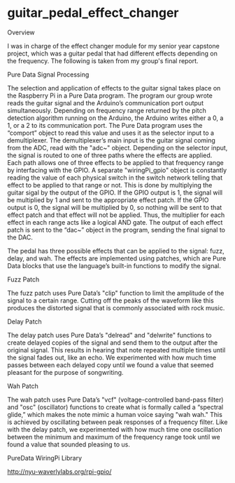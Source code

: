 # guitar_pedal_effect_changer

Overview

I was in charge of the effect changer module for my senior year capstone project, which was a guitar pedal that had different effects depending on the frequency. The following is taken from my group's final report.

Pure Data Signal Processing

The selection and application of effects to the guitar signal takes place on the Raspberry Pi in a Pure Data program. The program our group wrote reads the guitar signal and the Arduino’s communication port output simultaneously. Depending on frequency range returned by the pitch detection algorithm running on the Arduino, the Arduino writes either a 0, a 1, or a 2 to its communication port. The Pure Data program uses the “comport” object to read this value and uses it as the selector input to a demultiplexer. The demultiplexer’s main input is the guitar signal coming from the ADC, read with the "adc~" object. Depending on the selector input, the signal is routed to one of three paths where the effects are applied. Each path allows one of three effects to be applied to that frequency range by interfacing with the GPIO. A separate "wiringPi_gpio" object is constantly reading the value of each physical switch in the switch network telling that effect to be applied to that range or not. This is done by multiplying the guitar sigal by the output of the GPIO. If the GPIO output is 1, the signal will be multiplied by 1 and sent to the appropriate effect patch. If the GPIO output is 0, the signal will be multiplied by 0, so nothing will be sent to that effect patch and that effect will not be applied. Thus, the multiplier for each effect in each range acts like a logical AND gate. The output of each effect patch is sent to the “dac~” object in the program, sending the final signal to the DAC.

The pedal has three possible effects that can be applied to the signal: fuzz, delay, and wah. The effects are implemented using patches, which are Pure Data blocks that use the language’s built-in functions to modify the signal.

Fuzz Patch

The fuzz patch uses Pure Data’s "clip" function to limit the amplitude of the signal to a certain range. Cutting off the peaks of the waveform like this produces the distorted signal that is commonly associated with rock music.

Delay Patch

The delay patch uses Pure Data’s "delread" and "delwrite" functions to create delayed copies of the signal and send them to the output after the original signal. This results in hearing that note repeated multiple times until the signal fades out, like an echo. We experimented with how much time passes between each delayed copy until we found a value that seemed pleasant for the purpose of songwriting.

Wah Patch

The wah patch uses Pure Data’s "vcf" (voltage-controlled band-pass filter) and "osc" (oscillator) functions to create what is formally called a “spectral glide,” which makes the note mimic a human voice saying "wah wah." This is achieved by oscillating between peak responses of a frequency filter. Like with the delay patch, we experimented with how much time one oscillation between the minimum and maximum of the frequency range took until we found a value that sounded pleasing to us.

PureData WiringPi Library

http://nyu-waverlylabs.org/rpi-gpio/

